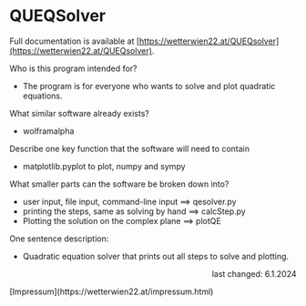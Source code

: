 # QUEQSolver

Full documentation is available at [https://wetterwien22.at/QUEQsolver](https://wetterwien22.at/QUEQsolver).


Who is this program intended for?

- The program is for everyone who wants to solve and plot quadratic equations.

What similar software already exists?

- wolframalpha

Describe one key function that the software will need to contain

- matplotlib.pyplot to plot, numpy and sympy

What smaller parts can the software be broken down into?

- user input, file input, command-line input ==> qesolver.py
- printing the steps, same as solving by hand ==> calcStep.py
- Plotting the solution on the complex plane ==> plotQE

One sentence description:

- Quadratic equation solver that prints out all steps to solve and plotting.

 <p align="right">last changed: 6.1.2024</p>
[Impressum](https://wetterwien22.at/impressum.html)

